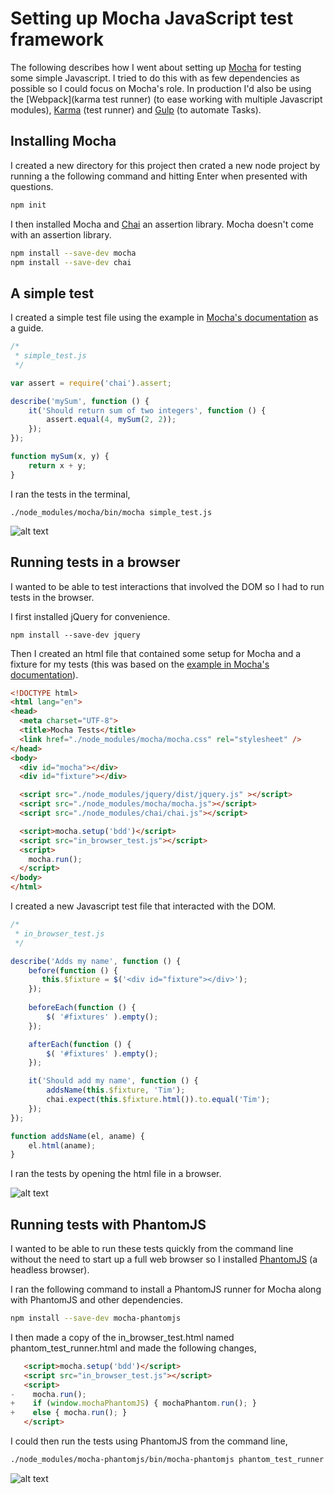 # Setting up Mocha JavaScript test framework

The following describes how I went about setting up [Mocha](https://mochajs.org/)
for testing some simple Javascript.  I tried to do this with as few dependencies
as possible so I could focus on Mocha's role.  In production I'd also be 
using the [Webpack](karma test runner) (to ease working with multiple 
Javascript modules), [Karma](https://karma-runner.github.io) (test runner)
and [Gulp](http://gulpjs.com/) (to automate Tasks).

## Installing Mocha
I created a new directory for this project then crated a new node project by
running a the following command and hitting Enter when presented with questions.

```bash
npm init
```

I then installed Mocha and [Chai](http://chaijs.com/) an assertion library.  Mocha
doesn't come with an assertion library.

```bash
npm install --save-dev mocha
npm install --save-dev chai
```

## A simple test

I created a simple test file using the example in [Mocha's documentation](https://mochajs.org/#getting-started) as a guide.

```javascript
/* 
 * simple_test.js
 */

var assert = require('chai').assert;

describe('mySum', function () {
    it('Should return sum of two integers', function () {
        assert.equal(4, mySum(2, 2));
    });
});

function mySum(x, y) {
    return x + y;
}
```

I ran the tests in the terminal,

```
./node_modules/mocha/bin/mocha simple_test.js
```

![alt text](http://tdpreece.github.io/assets/img/mocha_setup/mocha_simple_test_run.png "Simple test run results")

## Running tests in a browser

I wanted to be able to test interactions that involved the DOM so I had to run tests in the browser.

I first installed jQuery for convenience.

```
npm install --save-dev jquery
```

Then I created an html file that contained some setup for Mocha and a fixture for my tests (this was based
on the [example in Mocha's documentation](https://mochajs.org/#browser-specific-methods)).

```html
<!DOCTYPE html>
<html lang="en">
<head>
  <meta charset="UTF-8">
  <title>Mocha Tests</title>
  <link href="./node_modules/mocha/mocha.css" rel="stylesheet" />
</head>
<body>
  <div id="mocha"></div>
  <div id="fixture"></div>

  <script src="./node_modules/jquery/dist/jquery.js" ></script>
  <script src="./node_modules/mocha/mocha.js"></script>
  <script src="./node_modules/chai/chai.js"></script>

  <script>mocha.setup('bdd')</script>
  <script src="in_browser_test.js"></script>
  <script>
    mocha.run();
  </script>
</body>
</html>
```

I created a new Javascript test file that interacted with the DOM.

```javascript
/* 
 * in_browser_test.js
 */

describe('Adds my name', function () {
    before(function () {
       this.$fixture = $('<div id="fixture"></div>');
    });
    
    beforeEach(function () {
        $( '#fixtures' ).empty();
    });

    afterEach(function () {
        $( '#fixtures' ).empty();
    });

    it('Should add my name', function () {
        addsName(this.$fixture, 'Tim');
        chai.expect(this.$fixture.html()).to.equal('Tim');
    });
});

function addsName(el, aname) {
    el.html(aname);
}
```

I ran the tests by opening the html file in a browser.

![alt text](http://tdpreece.github.io/assets/img/mocha_setup/mocha_tests_in_browser.png "In browser run results")

## Running tests with PhantomJS

I wanted to be able to run these tests quickly from the command line without the need
to start up a full web browser so I installed [PhantomJS](http://phantomjs.org/) (a headless browser).

I ran the following command to install a PhantomJS runner for Mocha along with PhantomJS and other dependencies.

```bash
npm install --save-dev mocha-phantomjs
```

I then made a copy of the in_browser_test.html named phantom_test_runner.html and made the
following changes,

```html
   <script>mocha.setup('bdd')</script>
   <script src="in_browser_test.js"></script>
   <script>
-    mocha.run();
+    if (window.mochaPhantomJS) { mochaPhantom.run(); }
+    else { mocha.run(); }
   </script>
```

I could then run the tests using PhantomJS from the command line,

```bash
./node_modules/mocha-phantomjs/bin/mocha-phantomjs phantom_test_runner.html
```

![alt text](http://tdpreece.github.io/assets/img/mocha_setup/mocha_phantomjs_run.png "Phantom run results")
